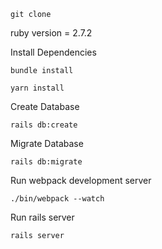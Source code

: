 ```shell
git clone
```
ruby version = 2.7.2

Install Dependencies
```shell
bundle install
```

```shell
yarn install
```

Create Database
```shell
rails db:create
```

Migrate Database
```shell
rails db:migrate
```

Run webpack development server
```shell
./bin/webpack --watch
```

Run rails server
```shell
rails server
```